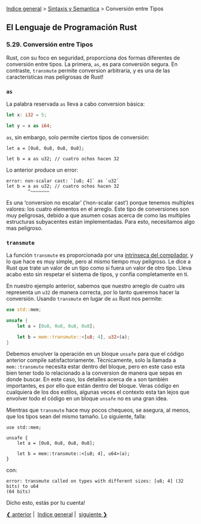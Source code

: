 [Indice general](_index.md) >
[Sintaxis y Semantica](ch05-00-syntax-and-semantics.md) > Conversión entre Tipos

## El Lenguaje de Programación Rust

### 5.29. Conversión entre Tipos

Rust, con su foco en seguridad, proporciona dos formas diferentes de conversión
entre tipos. La primera, `as`, es para conversión segura. En contraste,
`transmute` permite conversion arbitraria, y es una de las características mas
peligrosas de Rust!

### `as`

La palabra reservada `as` lleva a cabo conversion básica:

```rust
let x: i32 = 5;

let y = x as i64;
```

`as`, sin embargo, solo permite ciertos tipos de conversión:

```rust,ignore
let a = [0u8, 0u8, 0u8, 0u8];

let b = a as u32; // cuatro ochos hacen 32
```

Lo anterior produce un error:

```text
error: non-scalar cast: `[u8; 4]` as `u32`
let b = a as u32; // cuatro ochos hacen 32
        ^~~~~~~~
```

Es una ‘conversion no escalar’ (‘non-scalar cast’) porque tenemos multiples
valores: los cuatro elementos en el arreglo. Este tipo de conversiones son muy
peligrosas, debido a que asumen cosas acerca de como las multiples estructuras
subyacentes están implementadas. Para esto, necesitamos algo mas peligroso.

### `transmute`

La función `transmute` es proporcionada por una
[intrínseca del compilador][intrinsics], y lo que hace es muy simple, pero al
mismo tiempo muy peligroso. Le dice a Rust que trate un valor de un tipo como si
fuera un valor de otro tipo. Lleva acabo esto sin respetar el sistema de tipos,
y confía completamente en ti.

[intrinsics]: intrinsics.html

En nuestro ejemplo anterior, sabemos que nuestro arreglo de cuatro `u8`s
representa un `u32` de manera correcta, por lo tanto queremos hacer la
conversión. Usando `transmute` en lugar de `as` Rust nos permite:

```rust
use std::mem;

unsafe {
    let a = [0u8, 0u8, 0u8, 0u8];

    let b = mem::transmute::<[u8; 4], u32>(a);
}
```

Debemos envolver la operación en un bloque `unsafe` para que el código anterior
compile satisfactoriamente. Técnicamente, solo la llamada a `mem::transmute`
necesita estar dentro del bloque, pero en este caso esta bien tener todo lo
relacionado a la conversion de manera que sepas en donde buscar. En este caso,
los detalles acerca de `a` son también importantes, es por ello que están dentro
del bloque. Veras código en cualquiera de los dos estilos, algunas veces el
contexto esta tan lejos que envolver todo el código en un bloque `unsafe` no es
una gran idea.

Mientras que `transmute` hace muy pocos chequeos, se asegura, al menos,  que los
tipos sean del mismo tamaño. Lo siguiente, falla:

```rust,ignore
use std::mem;

unsafe {
    let a = [0u8, 0u8, 0u8, 0u8];

    let b = mem::transmute::<[u8; 4], u64>(a);
}
```

con:

```text
error: transmute called on types with different sizes: [u8; 4] (32 bits) to u64
(64 bits)
```

Dicho esto, estás por tu cuenta!

[❮ anterior](ch05-28-type-aliases.md)&nbsp;|&nbsp;
[Indice general](_index.md)&nbsp;|&nbsp;
[siguiente ❯](ch05-30-associated-types.md)
